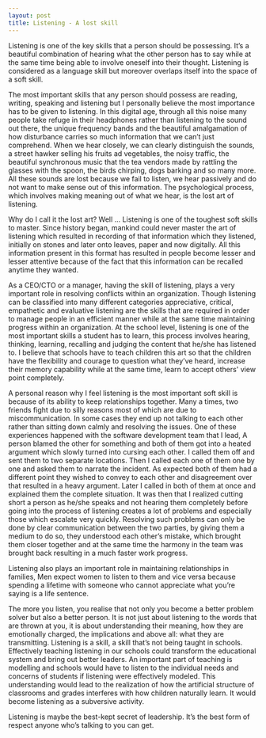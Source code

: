 ```yaml
---
layout: post
title: Listening - A lost skill
---
```

Listening is one of the key skills that a person should be possessing. It’s a beautiful combination of hearing what the other person has to say while at the same time being able to involve oneself into their thought. Listening is considered as a language skill but moreover overlaps itself into the space of a soft skill.

The most important skills that any person should possess are reading, writing, speaking and listening but I personally believe the most importance has to be given to listening. In this digital age, through all this noise many people take refuge in their headphones rather than listening to the sound out there, the unique frequency bands and the beautiful amalgamation of how disturbance carries so much information that we can’t just comprehend. When we hear closely, we can clearly distinguish the sounds, a street hawker selling his fruits ad vegetables, the noisy traffic, the beautiful synchronous music that the tea vendors made by rattling the glasses with the spoon, the birds chirping, dogs barking and so many more. All these sounds are lost because we fail to listen, we hear passively and do not want to make sense out of this information. The psychological process, which involves making meaning out of what we hear, is the lost art of listening. 

Why do I call it the lost art? Well ... Listening is one of the toughest soft skills to master. Since history began, mankind could never master the art of listening which resulted in recording of that information which they listened, initially on stones and later onto leaves, paper and now digitally. All this information present in this format has resulted in people become lesser and lesser attentive because of the fact that this information can be recalled anytime they wanted.

As a CEO/CTO or a manager, having the skill of listening, plays a very important role in resolving conflicts within an organization. Though listening can be classified into many different categories appreciative, critical, empathetic and evaluative listening are the skills that are required in order to manage people in an efficient manner while at the same time maintaining progress within an organization. At the school level, listening is one of the most important skills a student has to learn, this process involves hearing, thinking, learning, recalling and judging the content that he/she has listened to. I believe that schools have to teach children this art so that the children have the flexibility and courage to question what they’ve heard, increase their memory capability while at the same time, learn to accept others' view point completely. 

A personal reason why I feel listening is the most important soft skill is because of its ability to keep relationships together. Many a times, two friends fight due to silly reasons most of which are due to miscommunication. In some cases they end up not talking to each other rather than sitting down calmly and resolving the issues. One of these experiences happened with the software development team that I lead, A person blamed the other for something and both of them got into a heated argument which slowly turned into cursing each other. I called them off and sent them to two separate locations. Then I called each one of them one by one and asked them to narrate the incident. As expected both of them had a different point they wished to convey to each other and disagreement over that resulted in a heavy argument. Later I called in both of them at once and explained them the complete situation. It was then that I realized cutting short a person as he/she speaks and not hearing them completely before going into the process of listening creates a lot of problems and especially those which escalate very quickly. Resolving such problems can only be done by clear communication between the two parties, by giving them a medium to do so, they understood each other’s mistake, which brought them closer together and at the same time the harmony in the team was brought back resulting in a much faster work progress.

Listening also plays an important role in maintaining relationships in families, Men expect women to listen to them and vice versa because spending a lifetime with someone who cannot appreciate what you’re saying is a life sentence.

The more you listen, you realise that not only you become a better problem solver but also a better person. It is not just about listening to the words that are thrown at you, it is about understanding their meaning, how they are emotionally charged, the implications and above all: what they are transmitting.
Listening is a skill, a skill that’s not being taught in schools. Effectively teaching listening in our schools could transform the educational system and bring out better leaders. An important part of teaching is modelling and schools would have to listen to the individual needs and concerns of students if listening were effectively modeled. This understanding would lead to the realization of how the artificial structure of classrooms and grades interferes with how children naturally learn. It would become listening as a subversive activity.

Listening is maybe the best-kept secret of leadership. It’s the best form of respect anyone who’s talking to you can get.